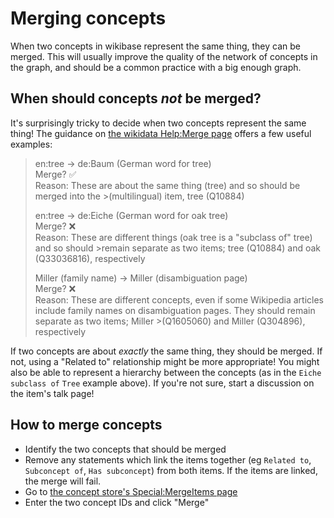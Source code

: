 # Merging concepts

When two concepts in wikibase represent the same thing, they can be merged. This will usually improve the quality of the network of concepts in the graph, and should be a common practice with a big enough graph.

## When should concepts _not_ be merged?

It's surprisingly tricky to decide when two concepts represent the same thing! The guidance on [the wikidata Help:Merge page](https://www.wikidata.org/wiki/Help:Merge) offers a few useful examples:

> en:tree → de:Baum (German word for tree)  
> Merge? ✅  
> Reason: These are about the same thing (tree) and so should be merged into the >(multilingual) item, tree (Q10884)
>
> en:tree → de:Eiche (German word for oak tree)  
> Merge? ❌  
> Reason: These are different things (oak tree is a "subclass of" tree) and so should >remain separate as two items; tree (Q10884) and oak (Q33036816), respectively
>
> Miller (family name) → Miller (disambiguation page)  
> Merge? ❌  
> Reason: These are different concepts, even if some Wikipedia articles include family names on disambiguation pages. They should remain separate as two items; Miller >(Q1605060) and Miller (Q304896), respectively

If two concepts are about _exactly_ the same thing, they should be merged. If not, using a "Related to" relationship might be more appropriate! You might also be able to represent a hierarchy between the concepts (as in the `Eiche` `subclass of` `Tree` example above). If you're not sure, start a discussion on the item's talk page!

## How to merge concepts

- Identify the two concepts that should be merged
- Remove any statements which link the items together (eg `Related to`, `Subconcept of`, `Has subconcept`) from both items. If the items are linked, the merge will fail.
- Go to [the concept store's Special:MergeItems page](https://climatepolicyradar.wikibase.cloud/wiki/Special:MergeItems)
- Enter the two concept IDs and click "Merge"
